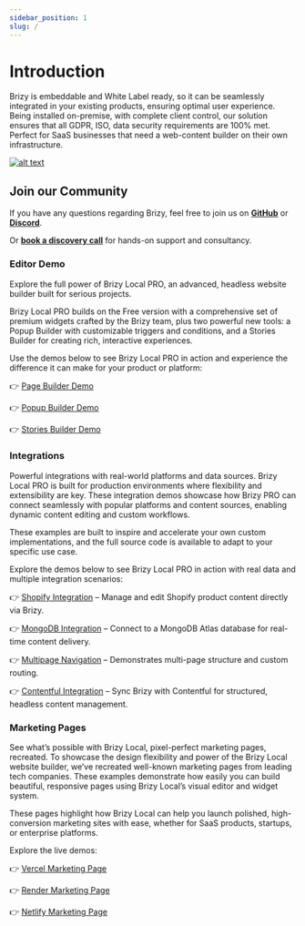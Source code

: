 ```yaml
---
sidebar_position: 1
slug: /
---
```


# Introduction

Brizy is embeddable and White Label ready, so it can be seamlessly integrated in your existing products, ensuring optimal user experience. Being installed on-premise, with complete client control, our solution ensures that all GDPR, ISO, data security requirements are 100% met.
Perfect for SaaS businesses that need a web-content builder on their own infrastructure.

[![alt text](/img/builder.jpg)](https://user-images.githubusercontent.com/5760683/206679891-8209b498-5905-42db-8be7-ac2b4d090c2d.mp4)

## Join our Community
If you have any questions regarding Brizy, feel free to join us on **[GitHub](https://github.com/EasyBrizy/Brizy-Local-Editor)** or **[Discord](https://brizy.io)**.

Or **[book a discovery call](https://www.brizy.io/saas-website-builder)** for hands-on support and consultancy.

### Editor Demo 

Explore the full power of Brizy Local PRO, an advanced, headless website builder built for serious projects.

Brizy Local PRO builds on the Free version with a comprehensive set of premium widgets crafted by the Brizy team, plus two powerful new tools: a Popup Builder with customizable triggers and conditions, and a Stories Builder for creating rich, interactive experiences.

Use the demos below to see Brizy Local PRO in action and experience the difference it can make for your product or platform:

👉 [Page Builder Demo](https://pages.demo.brizylocal.com)

👉 [Popup Builder Demo](https://popup.demo.brizylocal.com)

👉 [Stories Builder Demo](https://story.demo.brizylocal.com)

### Integrations

Powerful integrations with real-world platforms and data sources.
Brizy Local PRO is built for production environments where flexibility and extensibility are key. These integration demos showcase how Brizy PRO can connect seamlessly with popular platforms and content sources, enabling dynamic content editing and custom workflows.

These examples are built to inspire and accelerate your own custom implementations, and the full source code is available to adapt to your specific use case.

Explore the demos below to see Brizy Local PRO in action with real data and multiple integration scenarios:

👉 [Shopify Integration](https://cms-integration-mongodb-atlas.vercel.app/admin/products) – Manage and edit Shopify product content directly via Brizy.

👉 [MongoDB Integration](https://cms-integration-mongodb-atlas.vercel.app) – Connect to a MongoDB Atlas database for real-time content delivery.

👉 [Multipage Navigation](https://cms-integration-mongodb-atlas.vercel.app/admin/menu) – Demonstrates multi-page structure and custom routing.

👉 [Contentful Integration](https://contenful-integration.vercel.app) – Sync Brizy with Contentful for structured, headless content management.

### Marketing Pages

See what’s possible with Brizy Local, pixel-perfect marketing pages, recreated.
To showcase the design flexibility and power of the Brizy Local website builder, we’ve recreated well-known marketing pages from leading tech companies. These examples demonstrate how easily you can build beautiful, responsive pages using Brizy Local’s visual editor and widget system.

These pages highlight how Brizy Local can help you launch polished, high-conversion marketing sites with ease, whether for SaaS products, startups, or enterprise platforms.

Explore the live demos:

👉 [Vercel Marketing Page](https://vercel-marketing-page.vercel.app)

👉 [Render Marketing Page](https://render-marketing-page.vercel.app)

👉 [Netlify Marketing Page](https://netlify-marketing-page.vercel.app)
